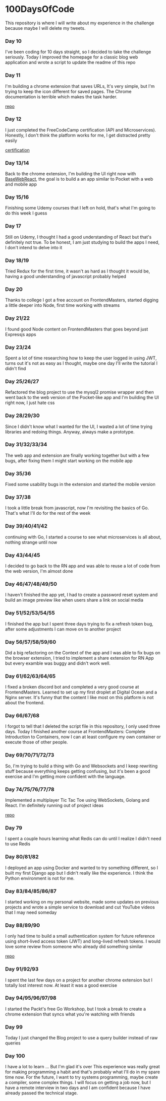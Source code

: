 # 100DaysOfCode
This repository is where I will write about my experience in the challenge because maybe I will delete my tweets.

### Day 10
I've been coding for 10 days straight, so I decided to take the challenge seriously. Today I improved the homepage for a classic blog web application and wrote a script to update the readme of this repo

### Day 11
I'm building a chrome extension that saves URLs, It's very simple, but I'm trying to keep the icon different for saved pages. The Chrome documentation is terrible which makes the task harder.

[repo](https://github.com/renato-macedo/kipin)

### Day 12
I just completed the FreeCodeCamp certification (API and Microservices). Honestly, I don't think the platform works for me,  I get distracted pretty easily

[certification](https://www.freecodecamp.org/certification/renatomacedo/apis-and-microservices)

### Day 13/14
Back to the chrome extension, I'm building the UI right now with [BaseWebReact](https://github.com/uber/baseweb), the goal is to build a an app similar to Pocket with a web and mobile app

### Day 15/16
Finishing some Udemy courses that I left on hold, that's what I'm going to do this week I guess

### Day 17
Still on Udemy, I thought I had a good understanding of React but that's definitely not true. To be honest, I am just studying to build the apps I need, I don't intend to delve into it

### Day 18/19
Tried Redux for the first time, it wasn't as hard as I thought it would be, having a good understanding of javascript probably helped

### Day 20
Thanks to college I got a free account on FrontendMasters, started digging a little deeper into Node, first time working with streams

### Day 21/22
I found good Node content on FrontendMasters that goes beyond just Expressjs apps

### Day 23/24
Spent a lot of time researching how to keep the user logged in using JWT, turns out it's not as easy as I thought, maybe one day I'll write the tutorial I didn't find

### Day 25/26/27
Refactored the blog project to use the mysql2 promise wrapper and then went back to the web version of the Pocket-like app and I'm building the UI right now, I just hate css

### Day 28/29/30
Since I didn't know what I wanted for the UI, I wasted a lot of time trying libraries and redoing things. Anyway, always make a prototype.

### Day 31/32/33/34
The web app and extension are finally working together but with a few bugs, after fixing them I might start working on the mobile app

### Day 35/36
Fixed some usability bugs in the extension and started the mobile version

### Day 37/38
I took a little break from javascript, now I'm revisiting the basics of Go. That's what I'll do for the rest of the week

### Day 39/40/41/42
continuing with Go, I started a course to see what microservices is all about, nothing strange until now

### Day 43/44/45
I decided to go back to the RN app and was able to reuse a lot of code from the web version, I'm almost done

### Day 46/47/48/49/50
I haven't finished the app yet, I had to create a password reset system and build an image preview like when users share a link on social media

### Day 51/52/53/54/55
I finished the app but I spent three days trying to fix a refresh token bug, after some adjustments I can move on to another project

### Day 56/57/58/59/60
Did a big refactoring on the Context of the app and I was able to fix bugs on the browser extension, I tried to implement a share extension for RN App but every examble was buggy and didn't work well.

### Day 61/62/63/64/65
I fixed a broken discord bot and completed a very good course at FrontendMasters. Learned to set up my first droplet at Digital Ocean and a Nginx server. It's funny that the content I like most on this platform is not about the frontend. 

### Day 66/67/68
I forgot to tell that I deleted the script file in this repository, I only used three days. Today I finished another course at FrontendMasters: Complete Introduction to Containers, now I can at least configure my own container or execute those of other people.

### Day 69/70/71/72/73
So, I'm trying to build a thing with Go and Websockets and I keep rewriting stuff because everything keeps getting confusing, but it's been a good exercise and I'm getting more confident with the language.

### Day 74/75/76/77/78
Implemented a multiplayer Tic Tac Toe using WebSockets, Golang and React. I'm definitely running out of project ideas

[repo](https://github.com/renato-macedo/socket_tictactoe)

### Day 79 
I spent a couple hours learning what Redis can do until I realize I didn't need to use Redis

### Day 80/81/82
I deployed an app using Docker and wanted to try something different, so I built my first Django app but I didn't really like the experience. I think the Python environment is not for me.

### Day 83/84/85/86/87
I started working on my personal website, made some updates on previous projects and wrote a simple service to download and cut YouTube videos that I may need someday

### Day 88/89/90
I only had time to build a small authentication system for future reference using short-lived access token (JWT) and long-lived refresh tokens. I would love some review from someone who already did something similar

[repo](https://github.com/renato-macedo/auth-showcase)

### Day 91/92/93
I spent the last few days on a project for another chrome extension but I totally lost interest now. At least it was a good exercise

### Day 94/95/96/97/98
I started the Packt's free Go Workshop, but I took a break to create a chrome extension that syncs what you're watching with friends

### Day 99
Today I just changed the Blog project to use a query builder instead of raw queries

### Day 100
I have a lot to learn ... But I'm glad it's over
This experience was really great for making programming a habit and that's probably what I'll do in my spare time now.
For the future, I want to try systems programming, maybe create a compiler, some complex things. I will focus on getting a job now, but I have a remote interview in two days and I am confident because I have already passed the technical stage.
